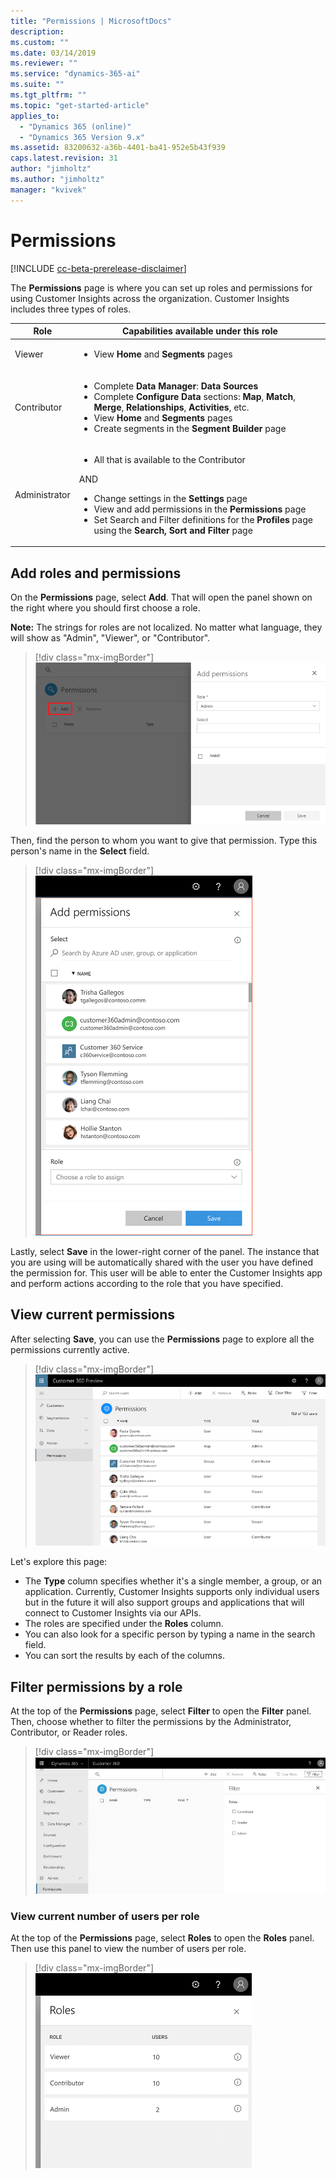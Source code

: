 ```yaml
---
title: "Permissions | MicrosoftDocs"
description: 
ms.custom: ""
ms.date: 03/14/2019
ms.reviewer: ""
ms.service: "dynamics-365-ai"
ms.suite: ""
ms.tgt_pltfrm: ""
ms.topic: "get-started-article"
applies_to: 
  - "Dynamics 365 (online)"
  - "Dynamics 365 Version 9.x"
ms.assetid: 83200632-a36b-4401-ba41-952e5b43f939
caps.latest.revision: 31
author: "jimholtz"
ms.author: "jimholtz"
manager: "kvivek"
---
```

# Permissions

[!INCLUDE [cc-beta-prerelease-disclaimer](../includes/cc-beta-prerelease-disclaimer.md)]

The **Permissions** page is where you can set up roles and permissions for using Customer Insights across the organization. Customer Insights includes three types of roles. 

|Role  |Capabilities available under this role  |
|---------|---------|
|Viewer     | <ul><li>View **Home** and **Segments** pages </li></ul>       |
|Contributor     | <ul><li>Complete **Data Manager**: **Data Sources** </li><li>Complete **Configure Data** sections: **Map**, **Match**, **Merge**, **Relationships**, **Activities**, etc. </li><li>View **Home** and **Segments** pages </li><li>Create segments in the **Segment Builder** page  </li></ul> |
|Administrator     | <ul><li>All that is available to the Contributor</li></ul>AND<ul><li>Change settings in the **Settings** page</li><li>View and add permissions in the **Permissions** page</li><li>Set Search and Filter definitions for the **Profiles** page using the **Search, Sort and Filter** page   </li></ul>     |
 
## Add roles and permissions

On the **Permissions** page, select **Add**. That will open the panel shown on the right where you should first choose a role. 

**Note:** The strings for roles are not localized. No matter what language, they will show as "Admin", "Viewer", or "Contributor".

> [!div class="mx-imgBorder"] 
> ![](media/add-permissions.png "Add permissions")
 
Then, find the person to whom you want to give that permission. Type this person's name in the **Select** field.

> [!div class="mx-imgBorder"] 
> ![](media/permissions-roles.png "Enter a name")

Lastly, select **Save** in the lower-right corner of the panel. The instance that you are using will be automatically shared with the user you have defined the permission for. This user will be able to enter the Customer Insights app and perform actions according to the role that you have specified.
 
## View current permissions

After selecting **Save**, you can use the **Permissions** page to explore all the permissions currently active.

> [!div class="mx-imgBorder"] 
> ![](media/permissions.png "Permissions")

Let's explore this page:

- The **Type** column specifies whether it's a single member, a group, or an application. Currently, Customer Insights supports only individual users but in the future it will also support groups and applications that will connect to Customer Insights via our APIs.
- The roles are specified under the **Roles** column.
- You can also look for a specific person by typing a name in the search field.
- You can sort the results by each of the columns.   

## Filter permissions by a role

At the top of the **Permissions** page, select **Filter** to open the **Filter** panel. Then, choose whether to filter the permissions by the Administrator, Contributor, or Reader roles.

> [!div class="mx-imgBorder"] 
> ![](media/permissions-filter.png "Permissions filter")

### View current number of users per role

At the top of the **Permissions** page, select **Roles** to open the **Roles** panel. Then use this panel to view the number of users per role.

> [!div class="mx-imgBorder"] 
> ![](media/permissions-roles2.png "Roles")
